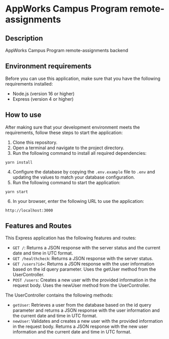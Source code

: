 # AppWorks Campus Program remote-assignments 
## Description
AppWorks Campus Program remote-assignments backend

## Environment requirements
Before you can use this application, make sure that you have the following requirements installed:
- Node.js (version 16 or higher)
- Express (version 4 or higher)

## How to use
After making sure that your development environment meets the requirements, follow these steps to start the application:

1. Clone this repository.
2. Open a terminal and navigate to the project directory.
3. Run the following command to install all required dependencies:
```bash=
yarn install
```
4. Configure the database by copying the `.env.example` file to `.env` and updating the values to match your database configuration.
5. Run the following command to start the application:
```bash=
yarn start
```
6. In your browser, enter the following URL to use the application:
```bash=
http://localhost:3000
```
## Features and Routes
This Express application has the following features and routes:

- `GET /`: Returns a JSON response with the server status and the current date and time in UTC format.
- `GET /healthcheck`: Returns a JSON response with the server status.
- `GET /users?id=`: Returns a JSON response with the user information based on the id query parameter. Uses the getUser method from the UserController.
- `POST /users`: Creates a new user with the provided information in the request body. Uses the newUser method from the UserController.

The UserController contains the following methods:
- `getUser`: Retrieves a user from the database based on the id query parameter and returns a JSON response with the user information and the current date and time in UTC format.
- `newUser`: Validates and creates a new user with the provided information in the request body. Returns a JSON response with the new user information and the current date and time in UTC format.